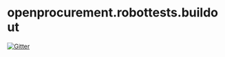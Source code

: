 # openprocurement.robottests.buildout

[![Gitter](https://badges.gitter.im/Join%20Chat.svg)](https://gitter.im/openprocurement/openprocurement.robottests.buildout?utm_source=badge&utm_medium=badge&utm_campaign=pr-badge&utm_content=badge)